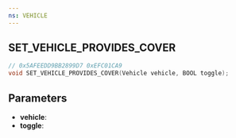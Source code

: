 ```yaml
---
ns: VEHICLE
---
```

## SET_VEHICLE_PROVIDES_COVER

```c
// 0x5AFEEDD9BB2899D7 0xEFC01CA9
void SET_VEHICLE_PROVIDES_COVER(Vehicle vehicle, BOOL toggle);
```


## Parameters
* **vehicle**: 
* **toggle**: 

